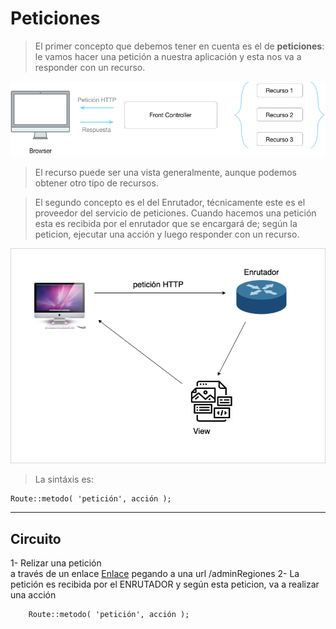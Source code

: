 # Peticiones

> El primer concepto que debemos tener en cuenta es el de **peticiones**: le vamos hacer una petición a nuestra aplicación y esta nos va a responder con un recurso. 

<img src="imagenes/FrontController.png">

> El recurso puede ser una vista generalmente, aunque podemos obtener otro tipo de recursos. 

> El segundo concepto es el del Enrutador, técnicamente este es el proveedor del servicio de peticiones. 
> Cuando hacemos una petición esta es recibida por el enrutador que se encargará de; según la peticion, ejecutar una acción y luego responder con un recurso.

<img src="imagenes/peticiones.png">

> La sintáxis es: 

    Route::metodo( 'petición', acción );


----
## Circuito

  1- Relizar una petición    
        a través de un enlace <a href="/adminRegiones">Enlace</a>
        pegando a una url /adminRegiones
  2- La petición es recibida por el ENRUTADOR y según esta peticion, va a realizar una acción

        Route::metodo( 'petición', acción );
